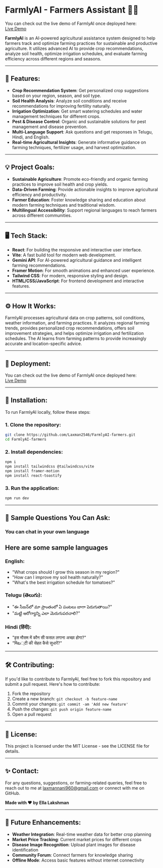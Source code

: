 # FarmlyAI - Farmers Assistant 🌾🤖

You can check out the live demo of FarmlyAI once deployed here:  
[Live Demo](https://FarmlyAI-farmers.netlify.app/)

**FarmlyAI** is an AI-powered agricultural assistance system designed to help farmers track and optimize farming practices for sustainable and productive agriculture. It utilizes advanced AI to provide crop recommendations, analyze soil health, optimize irrigation schedules, and evaluate farming efficiency across different regions and seasons.

---

## 🚀 Features:

- **Crop Recommendation System**: Get personalized crop suggestions based on your region, season, and soil type.
- **Soil Health Analysis**: Analyze soil conditions and receive recommendations for improving fertility naturally.
- **Irrigation Optimization**: Get smart watering schedules and water management techniques for different crops.
- **Pest & Disease Control**: Organic and sustainable solutions for pest management and disease prevention.
- **Multi-Language Support**: Ask questions and get responses in Telugu, Hindi, and English.
- **Real-time Agricultural Insights**: Generate informative guidance on farming techniques, fertilizer usage, and harvest optimization.

---

## 💡 Project Goals:

- **Sustainable Agriculture**: Promote eco-friendly and organic farming practices to improve soil health and crop yields.
- **Data-Driven Farming**: Provide actionable insights to improve agricultural efficiency and productivity.
- **Farmer Education**: Foster knowledge sharing and education about modern farming techniques and traditional wisdom.
- **Multilingual Accessibility**: Support regional languages to reach farmers across different communities.

---

## 🖥️ Tech Stack:

- **React**: For building the responsive and interactive user interface.
- **Vite**: A fast build tool for modern web development.
- **Gemini API**: For AI-powered agricultural guidance and intelligent farming recommendations.
- **Framer Motion**: For smooth animations and enhanced user experience.
- **Tailwind CSS**: For modern, responsive styling and design.
- **HTML/CSS/JavaScript**: For frontend development and interactive features.

---

## ⚙️ How It Works:

FarmlyAI processes agricultural data on crop patterns, soil conditions, weather information, and farming practices. It analyzes regional farming trends, provides personalized crop recommendations, offers soil improvement strategies, and helps optimize irrigation and fertilization schedules. The AI learns from farming patterns to provide increasingly accurate and location-specific advice.

---

## 🚀 Deployment:

You can check out the live demo of FarmlyAI once deployed here:  
[Live Demo](https://FarmlyAI-farmers.netlify.app/)

---

## 🔧 Installation:

To run FarmlyAI locally, follow these steps:

### 1. Clone the repository:

```bash
git clone https://github.com/Laxman2546/FarmlyAI-farmers.git
cd FarmlyAI-farmers
```

### 2. Install dependencies:

```bash
npm i
npm install tailwindcss @tailwindcss/vite
npm install framer-motion
npm install react-toastify
```

### 3. Run the application:

```bash
npm run dev
```

---

## 🌱 Sample Questions You Can Ask:

### You can chat in your own language

## Here are some sample languages

### English:

- "What crops should I grow this season in my region?"
- "How can I improve my soil health naturally?"
- "What's the best irrigation schedule for tomatoes?"

### Telugu (తెలుగు):

- "ఈ సీజన్‌లో మా ప్రాంతంలో ఏ పంటలు బాగా పెరుగుతాయి?"
- "మట్టి ఆరోగ్యాన్ని ఎలా మెరుగుపరచాలి?"

### Hindi (हिंदी):

- "इस मौसम में कौन सी फसल लगाना अच्छा होगा?"
- "मिట्टी की सेहत कैसे सुधारें?"

---

## 🛠️ Contributing:

If you'd like to contribute to FarmlyAI, feel free to fork this repository and submit a pull request. Here's how to contribute:

1. Fork the repository
2. Create a new branch: `git checkout -b feature-name`
3. Commit your changes: `git commit -am 'Add new feature'`
4. Push the changes: `git push origin feature-name`
5. Open a pull request

---

## 📄 License:

This project is licensed under the MIT License - see the LICENSE file for details.

---

## ✨ Contact:

For any questions, suggestions, or farming-related queries, feel free to reach out to me at laxmannani960@gmail.com or connect with me on GitHub.

**Made with ❤️ by Ella Lakshman**

---

## 🎯 Future Enhancements:

- **Weather Integration**: Real-time weather data for better crop planning
- **Market Price Tracking**: Current market prices for different crops
- **Disease Image Recognition**: Upload plant images for disease identification
- **Community Forum**: Connect farmers for knowledge sharing
- **Offline Mode**: Access basic features without internet connectivity
